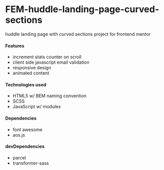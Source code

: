 # FEM-huddle-landing-page-curved-sections
huddle landing page with curved sections project for frontend mentor

#### Features
- increment stats counter on scroll
- client side javascript email validation
- responsive design
- animated content

#### Technologies used
- HTML5 w/ BEM naming convention
- SCSS
- JavaScript w/ modules

#### Dependencies
- font awesome
- aos.js

#### devDependencies
- parcel
- transformer-sass
